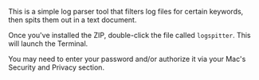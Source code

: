 This is a simple log parser tool that filters log files for certain keywords, then spits them out in a text document.

Once you've installed the ZIP, double-click the file called `logspitter`. This will launch the Terminal.

You may need to enter your password and/or authorize it via your Mac's Security and Privacy section. 
